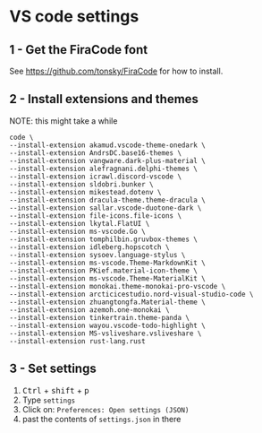 # VS code settings

## 1 - Get the FiraCode font
See https://github.com/tonsky/FiraCode for how to install.

## 2 - Install extensions and themes
NOTE: this might take a while    
```
code \
--install-extension akamud.vscode-theme-onedark \
--install-extension AndrsDC.base16-themes \
--install-extension vangware.dark-plus-material \
--install-extension alefragnani.delphi-themes \
--install-extension icrawl.discord-vscode \
--install-extension sldobri.bunker \
--install-extension mikestead.dotenv \
--install-extension dracula-theme.theme-dracula \
--install-extension sallar.vscode-duotone-dark \
--install-extension file-icons.file-icons \
--install-extension lkytal.FlatUI \
--install-extension ms-vscode.Go \
--install-extension tomphilbin.gruvbox-themes \
--install-extension idleberg.hopscotch \
--install-extension sysoev.language-stylus \
--install-extension ms-vscode.Theme-MarkdownKit \
--install-extension PKief.material-icon-theme \
--install-extension ms-vscode.Theme-MaterialKit \
--install-extension monokai.theme-monokai-pro-vscode \
--install-extension arcticicestudio.nord-visual-studio-code \
--install-extension zhuangtongfa.Material-theme \
--install-extension azemoh.one-monokai \
--install-extension tinkertrain.theme-panda \
--install-extension wayou.vscode-todo-highlight \
--install-extension MS-vsliveshare.vsliveshare \
--install-extension rust-lang.rust
```

## 3 - Set settings
1. <kbd>Ctrl</kbd> + <kbd>shift</kbd> + <kbd>p</kbd> 
2. Type `settings`
3. Click on: `Preferences: Open settings (JSON)`
4. past the contents of `settings.json` in there
